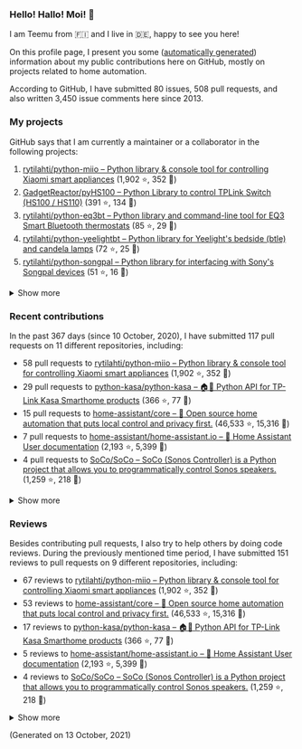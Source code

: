 
<!-- {'rateLimit': {'cost': 1, 'remaining': 4998, 'resetAt': '2021-10-13T04:12:20Z'}, 'user': {'twitterUsername': None, 'createdAt': '2013-02-26T14:57:51Z', 'commitComments': {'totalCount': 36}, 'issueComments': {'totalCount': 3450}, 'issues': {'totalCount': 80}, 'pullRequests': {'totalCount': 508}, 'contributionsCollection': {'totalCommitContributions': 193, 'totalIssueContributions': 22, 'totalPullRequestContributions': 117, 'totalPullRequestReviewContributions': 151, 'totalRepositoriesWithContributedCommits': 11, 'totalRepositoriesWithContributedPullRequestReviews': 8, 'totalRepositoriesWithContributedPullRequests': 9, 'startedAt': '2020-10-10T22:00:00Z', 'endedAt': '2021-10-13T21:59:59Z', 'totalRepositoriesWithContributedIssues': 4, 'repositoryContributions': {'totalCount': 2}, 'pullRequestContributions': {'totalCount': 117}, 'pullRequestContributionsByRepository': [{'contributions': {'totalCount': 58}, 'repository': {'nameWithOwner': 'rytilahti/python-miio', 'url': 'https://github.com/rytilahti/python-miio', 'stargazerCount': 1902, 'description': 'Python library & console tool for controlling Xiaomi smart appliances', 'forkCount': 352}}, {'contributions': {'totalCount': 29}, 'repository': {'nameWithOwner': 'python-kasa/python-kasa', 'url': 'https://github.com/python-kasa/python-kasa', 'stargazerCount': 366, 'description': '🏠🤖 Python API for TP-Link Kasa Smarthome products', 'forkCount': 77}}, {'contributions': {'totalCount': 15}, 'repository': {'nameWithOwner': 'home-assistant/core', 'url': 'https://github.com/home-assistant/core', 'stargazerCount': 46533, 'description': ':house_with_garden: Open source home automation that puts local control and privacy first.', 'forkCount': 15316}}, {'contributions': {'totalCount': 7}, 'repository': {'nameWithOwner': 'home-assistant/home-assistant.io', 'url': 'https://github.com/home-assistant/home-assistant.io', 'stargazerCount': 2193, 'description': ':blue_book: Home Assistant User documentation', 'forkCount': 5399}}, {'contributions': {'totalCount': 4}, 'repository': {'nameWithOwner': 'SoCo/SoCo', 'url': 'https://github.com/SoCo/SoCo', 'stargazerCount': 1259, 'description': 'SoCo (Sonos Controller) is a Python project that allows you to programmatically control Sonos speakers.', 'forkCount': 218}}, {'contributions': {'totalCount': 1}, 'repository': {'nameWithOwner': 'StevenLooman/async_upnp_client', 'url': 'https://github.com/StevenLooman/async_upnp_client', 'stargazerCount': 24, 'description': 'Async UPnP Client for Python', 'forkCount': 17}}, {'contributions': {'totalCount': 1}, 'repository': {'nameWithOwner': 'rytilahti/homeassistant-upnp-availability', 'url': 'https://github.com/rytilahti/homeassistant-upnp-availability', 'stargazerCount': 9, 'description': 'UPnP Availability sensor for Home Assistant', 'forkCount': 4}}, {'contributions': {'totalCount': 1}, 'repository': {'nameWithOwner': 'GadgetReactor/pyHS100', 'url': 'https://github.com/GadgetReactor/pyHS100', 'stargazerCount': 391, 'description': 'Python Library to control TPLink Switch (HS100 / HS110)', 'forkCount': 134}}, {'contributions': {'totalCount': 1}, 'repository': {'nameWithOwner': 'altdesktop/python-dbus-next', 'url': 'https://github.com/altdesktop/python-dbus-next', 'stargazerCount': 113, 'description': '🚌 The next great DBus library for Python with asyncio support', 'forkCount': 34}}], 'issueContributions': {'totalCount': 22}, 'pullRequestReviewContributionsByRepository': [{'contributions': {'totalCount': 67}, 'repository': {'description': 'Python library & console tool for controlling Xiaomi smart appliances', 'nameWithOwner': 'rytilahti/python-miio', 'url': 'https://github.com/rytilahti/python-miio', 'stargazerCount': 1902, 'forkCount': 352}}, {'contributions': {'totalCount': 53}, 'repository': {'description': ':house_with_garden: Open source home automation that puts local control and privacy first.', 'nameWithOwner': 'home-assistant/core', 'url': 'https://github.com/home-assistant/core', 'stargazerCount': 46533, 'forkCount': 15316}}, {'contributions': {'totalCount': 17}, 'repository': {'description': '🏠🤖 Python API for TP-Link Kasa Smarthome products', 'nameWithOwner': 'python-kasa/python-kasa', 'url': 'https://github.com/python-kasa/python-kasa', 'stargazerCount': 366, 'forkCount': 77}}, {'contributions': {'totalCount': 5}, 'repository': {'description': ':blue_book: Home Assistant User documentation', 'nameWithOwner': 'home-assistant/home-assistant.io', 'url': 'https://github.com/home-assistant/home-assistant.io', 'stargazerCount': 2193, 'forkCount': 5399}}, {'contributions': {'totalCount': 4}, 'repository': {'description': 'SoCo (Sonos Controller) is a Python project that allows you to programmatically control Sonos speakers.', 'nameWithOwner': 'SoCo/SoCo', 'url': 'https://github.com/SoCo/SoCo', 'stargazerCount': 1259, 'forkCount': 218}}, {'contributions': {'totalCount': 3}, 'repository': {'description': 'Developers website for Home Assistant.', 'nameWithOwner': 'home-assistant/developers.home-assistant', 'url': 'https://github.com/home-assistant/developers.home-assistant', 'stargazerCount': 101, 'forkCount': 446}}, {'contributions': {'totalCount': 1}, 'repository': {'description': "Python library for interfacing with Sony's Songpal devices", 'nameWithOwner': 'rytilahti/python-songpal', 'url': 'https://github.com/rytilahti/python-songpal', 'stargazerCount': 51, 'forkCount': 16}}, {'contributions': {'totalCount': 1}, 'repository': {'description': 'Python library and command-line tool for EQ3 Smart Bluetooth thermostats', 'nameWithOwner': 'rytilahti/python-eq3bt', 'url': 'https://github.com/rytilahti/python-eq3bt', 'stargazerCount': 85, 'forkCount': 29}}]}, 'followers': {'totalCount': 117}, 'repositories': {'nodes': [{'description': 'Python library & console tool for controlling Xiaomi smart appliances', 'stargazerCount': 1902, 'name': 'python-miio', 'nameWithOwner': 'rytilahti/python-miio', 'forkCount': 352, 'url': 'https://github.com/rytilahti/python-miio'}, {'description': 'Python Library to control TPLink Switch (HS100 / HS110)', 'stargazerCount': 391, 'name': 'pyHS100', 'nameWithOwner': 'GadgetReactor/pyHS100', 'forkCount': 134, 'url': 'https://github.com/GadgetReactor/pyHS100'}, {'description': 'Python library and command-line tool for EQ3 Smart Bluetooth thermostats', 'stargazerCount': 85, 'name': 'python-eq3bt', 'nameWithOwner': 'rytilahti/python-eq3bt', 'forkCount': 29, 'url': 'https://github.com/rytilahti/python-eq3bt'}, {'description': "Python library for Yeelight's bedside (btle) and candela lamps", 'stargazerCount': 72, 'name': 'python-yeelightbt', 'nameWithOwner': 'rytilahti/python-yeelightbt', 'forkCount': 25, 'url': 'https://github.com/rytilahti/python-yeelightbt'}, {'description': "Python library for interfacing with Sony's Songpal devices", 'stargazerCount': 51, 'name': 'python-songpal', 'nameWithOwner': 'rytilahti/python-songpal', 'forkCount': 16, 'url': 'https://github.com/rytilahti/python-songpal'}, {'description': 'Control your Home Assistant media players from your desktop using MPRIS', 'stargazerCount': 12, 'name': 'homeassistant-mpris-bridge', 'nameWithOwner': 'rytilahti/homeassistant-mpris-bridge', 'forkCount': 0, 'url': 'https://github.com/rytilahti/homeassistant-mpris-bridge'}, {'description': 'Python library for accessing ubus over JSON-RPC', 'stargazerCount': 12, 'name': 'python-ubus', 'nameWithOwner': 'rytilahti/python-ubus', 'forkCount': 10, 'url': 'https://github.com/rytilahti/python-ubus'}, {'description': 'UPnP Availability sensor for Home Assistant', 'stargazerCount': 9, 'name': 'homeassistant-upnp-availability', 'nameWithOwner': 'rytilahti/homeassistant-upnp-availability', 'forkCount': 4, 'url': 'https://github.com/rytilahti/homeassistant-upnp-availability'}, {'description': 'Everything you ever wanted to know about caching resolvers but were afraid to ask', 'stargazerCount': 5, 'name': 'ripe-hackathon-dns-caching', 'nameWithOwner': 'DNS-OARC/ripe-hackathon-dns-caching', 'forkCount': 2, 'url': 'https://github.com/DNS-OARC/ripe-hackathon-dns-caching'}, {'description': 'Python interface for intel_nuc_led kernel driver', 'stargazerCount': 2, 'name': 'python-nucled', 'nameWithOwner': 'rytilahti/python-nucled', 'forkCount': 1, 'url': 'https://github.com/rytilahti/python-nucled'}, {'description': 'Login script for the internet access in the accomodation facitilities of Ruhr-Universität Bochum', 'stargazerCount': 1, 'name': 'rub-login', 'nameWithOwner': 'rytilahti/rub-login', 'forkCount': 0, 'url': 'https://github.com/rytilahti/rub-login'}, {'description': None, 'stargazerCount': 0, 'name': 'rytilahti', 'nameWithOwner': 'rytilahti/rytilahti', 'forkCount': 0, 'url': 'https://github.com/rytilahti/rytilahti'}]}, 'organizations': {'nodes': [{'url': 'https://github.com/home-assistant', 'viewerIsAMember': True, 'name': 'Home Assistant'}, {'url': 'https://github.com/python-kasa', 'viewerIsAMember': True, 'name': 'python-kasa'}]}}} -->
### Hello! Hallo! Moi! 👋

I am Teemu from 🇫🇮 and I live in 🇩🇪, happy to see you here!

On this profile page, I present you some ([automatically generated](https://github.com/rytilahti/rytilahti)) information about my public contributions here on GitHub, 
mostly on projects related to home automation.

According to GitHub, I have submitted 80 issues, 508 pull requests,
and also written 3,450 issue comments here since 2013.


### My projects

GitHub says that I am currently a maintainer or a collaborator in the following projects:

1. [rytilahti/python-miio – Python library & console tool for controlling Xiaomi smart appliances](https://github.com/rytilahti/python-miio) (1,902 ⭐️, 352 🍴)
2. [GadgetReactor/pyHS100 – Python Library to control TPLink Switch (HS100 / HS110)](https://github.com/GadgetReactor/pyHS100) (391 ⭐️, 134 🍴)
3. [rytilahti/python-eq3bt – Python library and command-line tool for EQ3 Smart Bluetooth thermostats](https://github.com/rytilahti/python-eq3bt) (85 ⭐️, 29 🍴)
4. [rytilahti/python-yeelightbt – Python library for Yeelight's bedside (btle) and candela lamps](https://github.com/rytilahti/python-yeelightbt) (72 ⭐️, 25 🍴)
5. [rytilahti/python-songpal – Python library for interfacing with Sony's Songpal devices](https://github.com/rytilahti/python-songpal) (51 ⭐️, 16 🍴)

<details><summary>Show more</summary><p>

6. [rytilahti/homeassistant-mpris-bridge – Control your Home Assistant media players from your desktop using MPRIS](https://github.com/rytilahti/homeassistant-mpris-bridge) (12 ⭐️, 0 🍴)
7. [rytilahti/python-ubus – Python library for accessing ubus over JSON-RPC](https://github.com/rytilahti/python-ubus) (12 ⭐️, 10 🍴)
8. [rytilahti/homeassistant-upnp-availability – UPnP Availability sensor for Home Assistant](https://github.com/rytilahti/homeassistant-upnp-availability) (9 ⭐️, 4 🍴)
9. [DNS-OARC/ripe-hackathon-dns-caching – Everything you ever wanted to know about caching resolvers but were afraid to ask](https://github.com/DNS-OARC/ripe-hackathon-dns-caching) (5 ⭐️, 2 🍴)
10. [rytilahti/python-nucled – Python interface for intel_nuc_led kernel driver](https://github.com/rytilahti/python-nucled) (2 ⭐️, 1 🍴)
11. [rytilahti/rub-login – Login script for the internet access in the accomodation facitilities of Ruhr-Universität Bochum](https://github.com/rytilahti/rub-login) (1 ⭐️, 0 🍴)
</p></details>

### Recent contributions

In the past 367 days (since 10 October, 2020), I have submitted 117 pull requests on 11 different repositories, including:
* 58 pull requests to [rytilahti/python-miio – Python library & console tool for controlling Xiaomi smart appliances](https://github.com/rytilahti/python-miio) (1,902 ⭐️, 352 🍴)
* 29 pull requests to [python-kasa/python-kasa – 🏠🤖 Python API for TP-Link Kasa Smarthome products](https://github.com/python-kasa/python-kasa) (366 ⭐️, 77 🍴)
* 15 pull requests to [home-assistant/core – :house_with_garden: Open source home automation that puts local control and privacy first.](https://github.com/home-assistant/core) (46,533 ⭐️, 15,316 🍴)
* 7 pull requests to [home-assistant/home-assistant.io – :blue_book: Home Assistant User documentation](https://github.com/home-assistant/home-assistant.io) (2,193 ⭐️, 5,399 🍴)
* 4 pull requests to [SoCo/SoCo – SoCo (Sonos Controller) is a Python project that allows you to programmatically control Sonos speakers.](https://github.com/SoCo/SoCo) (1,259 ⭐️, 218 🍴)

<details><summary>Show more</summary><p>

* 1 pull requests to [StevenLooman/async_upnp_client – Async UPnP Client for Python](https://github.com/StevenLooman/async_upnp_client) (24 ⭐️, 17 🍴)
* 1 pull requests to [rytilahti/homeassistant-upnp-availability – UPnP Availability sensor for Home Assistant](https://github.com/rytilahti/homeassistant-upnp-availability) (9 ⭐️, 4 🍴)
* 1 pull requests to [GadgetReactor/pyHS100 – Python Library to control TPLink Switch (HS100 / HS110)](https://github.com/GadgetReactor/pyHS100) (391 ⭐️, 134 🍴)
* 1 pull requests to [altdesktop/python-dbus-next – 🚌 The next great DBus library for Python with asyncio support](https://github.com/altdesktop/python-dbus-next) (113 ⭐️, 34 🍴)
</p></details>


### Reviews

Besides contributing pull requests, I also try to help others by doing code reviews.
During the previously mentioned time period, I have submitted 151 reviews to pull requests on 9 different repositories, including:
* 67 reviews to [rytilahti/python-miio – Python library & console tool for controlling Xiaomi smart appliances](https://github.com/rytilahti/python-miio) (1,902 ⭐️, 352 🍴)
* 53 reviews to [home-assistant/core – :house_with_garden: Open source home automation that puts local control and privacy first.](https://github.com/home-assistant/core) (46,533 ⭐️, 15,316 🍴)
* 17 reviews to [python-kasa/python-kasa – 🏠🤖 Python API for TP-Link Kasa Smarthome products](https://github.com/python-kasa/python-kasa) (366 ⭐️, 77 🍴)
* 5 reviews to [home-assistant/home-assistant.io – :blue_book: Home Assistant User documentation](https://github.com/home-assistant/home-assistant.io) (2,193 ⭐️, 5,399 🍴)
* 4 reviews to [SoCo/SoCo – SoCo (Sonos Controller) is a Python project that allows you to programmatically control Sonos speakers.](https://github.com/SoCo/SoCo) (1,259 ⭐️, 218 🍴)

<details><summary>Show more</summary><p>

* 3 reviews to [home-assistant/developers.home-assistant – Developers website for Home Assistant.](https://github.com/home-assistant/developers.home-assistant) (101 ⭐️, 446 🍴)
* 1 reviews to [rytilahti/python-songpal – Python library for interfacing with Sony's Songpal devices](https://github.com/rytilahti/python-songpal) (51 ⭐️, 16 🍴)
* 1 reviews to [rytilahti/python-eq3bt – Python library and command-line tool for EQ3 Smart Bluetooth thermostats](https://github.com/rytilahti/python-eq3bt) (85 ⭐️, 29 🍴)
</p></details>

(Generated on 13 October, 2021)
